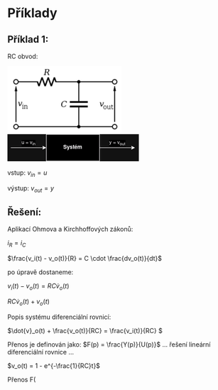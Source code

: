 # Příklady

## Příklad 1:
RC obvod:

<img src=img/VEJWq.png height=150/>
<img src=img/priklad1.drawio.png/>

vstup: $v_{in} = u$ 

výstup: $v_{out} = y$

## Řešení:
Aplikací Ohmova a  Kirchhoffových zákonů:

$i_R = i_C$

$\frac{v_i(t) - v_o(t)}{R} = C \cdot \frac{dv_o(t)}{dt}$

po úpravě dostaneme:

$v_i(t) - v_o(t) = RC \dot{v}_o(t)$

$RC \dot{v}_o(t) + v_o(t)$

Popis systému diferenciální rovnicí:

$\dot{v}_o(t) + \frac{v_o(t)}{RC} = \frac{v_i(t)}{RC} $

Přenos je definován jako:
$F(p) = \frac{Y(p)}{U(p)}$
... řešení lineární diferenciální rovnice ...

$v_o(t) = 1 - e^{-\frac{1}{RC}t}$

Přenos F( 
